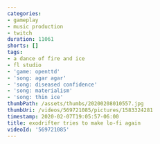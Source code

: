 ```yaml
---
categories:
- gameplay
- music production
- twitch
duration: 11061
shorts: []
tags:
- a dance of fire and ice
- fl studio
- 'game: openttd'
- 'song: agar agar'
- 'song: diseased confidence'
- 'song: materialism'
- 'song: thin ice'
thumbPath: /assets/thumbs/20200208010557.jpg
thumbUri: /videos/569721085/pictures/1583324281
timestamp: 2020-02-07T19:05:57-06:00
title: exodrifter tries to make lo-fi again
videoId: '569721085'
---
```

